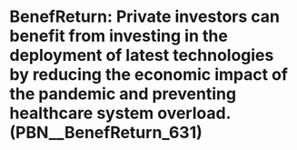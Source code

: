# BenefReturn: __Private investors can benefit from investing in the deployment of latest technologies by reducing the economic impact of the pandemic and preventing healthcare system overload.__ (PBN__BenefReturn_631)

